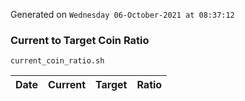 Generated on `Wednesday 06-October-2021 at 08:37:12`

### Current to Target Coin Ratio
`current_coin_ratio.sh`

Date|Current|Target|Ratio
---|---|---|---

